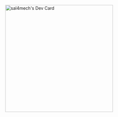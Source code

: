 <a href="https://app.daily.dev/sal4mech"><img src="https://api.daily.dev/devcards/dce33d77c20448c38a85a221efea878e.png?r=tom" align="right" width="350" alt="sal4mech's Dev Card"/></a>

